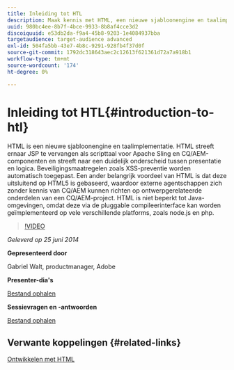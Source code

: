 ```yaml
---
title: Inleiding tot HTL
description: Maak kennis met HTML, een nieuwe sjabloonengine en taalimplementatie. HTML streeft ernaar JSP te vervangen als scripttaal voor Apache Sling en CQ/AEM-componenten en streeft naar een duidelijk onderscheid tussen presentatie en logica.
uuid: 980bc4ee-8b7f-4bce-9933-8b8af4cce3d2
discoiquuid: e53db2da-f9a4-45b8-9203-1e4084937bba
targetaudience: target-audience advanced
exl-id: 504fa5bb-43e7-4b8c-9291-928fb4f37d0f
source-git-commit: 1792dc318643aec2c12613f621361d72a7a918b1
workflow-type: tm+mt
source-wordcount: '174'
ht-degree: 0%

---
```


# Inleiding tot HTL{#introduction-to-htl}

HTML is een nieuwe sjabloonengine en taalimplementatie. HTML streeft ernaar JSP te vervangen als scripttaal voor Apache Sling en CQ/AEM-componenten en streeft naar een duidelijk onderscheid tussen presentatie en logica. Beveiligingsmaatregelen zoals XSS-preventie worden automatisch toegepast. Een ander belangrijk voordeel van HTML is dat deze uitsluitend op HTML5 is gebaseerd, waardoor externe agentschappen zich zonder kennis van CQ/AEM kunnen richten op ontwerpgerelateerde onderdelen van een CQ/AEM-project. HTML is niet beperkt tot Java-omgevingen, omdat deze via de pluggable compileerinterface kan worden geïmplementeerd op vele verschillende platforms, zoals node.js en php.

>[!VIDEO](https://video.tv.adobe.com/v/19504/?quality=9)

*Geleverd op 25 juni 2014*

**Gepresenteerd door**

Gabriel Walt, productmanager, Adobe

**Presenter-dia&#39;s**

[Bestand ophalen](assets/sightly-component-development.pdf)

**Sessievragen en -antwoorden**

[Bestand ophalen](assets/introduction-to-sightly-q-as.pdf)

## Verwante koppelingen {#related-links}

[Ontwikkelen met HTML](https://docs.adobe.com/docs/en/htl/overview.html?wcmmode=disabled)

<!--
[Get back to the Overview](https://helpx.adobe.com/experience-manager/kt/eseminars/gems/aem-index.html)
-->
